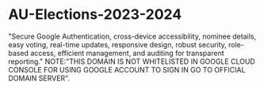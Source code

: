 # AU-Elections-2023-2024
"Secure Google Authentication, cross-device accessibility, nominee details, easy voting, real-time updates, responsive design, robust security, role-based access, efficient management, and auditing for transparent reporting."
NOTE:"THIS DOMAIN IS NOT WHITELISTED IN GOOGLE CLOUD CONSOLE FOR USING GOOGLE ACCOUNT TO SIGN IN GO TO OFFICIAL DOMAIN SERVER".
